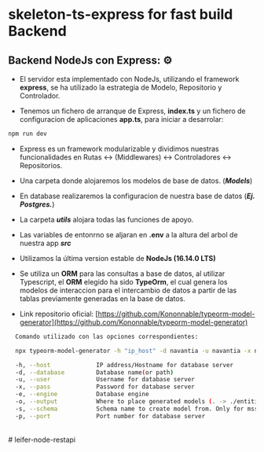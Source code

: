 # skeleton-ts-express for fast build Backend

## Backend NodeJs con Express: ⚙️

- El servidor esta implementado con NodeJs, utilizando el framework **express**, se ha utilizado la estrategia de Modelo, Repositorio y Controlador.

- Tenemos un fichero de arranque de Express, **index.ts** y un fichero de configuracion de aplicaciones **app.ts**, para iniciar a desarrolar:

```bash
npm run dev

```

- Express es un framework modularizable y dividimos nuestras funcionalidades en Rutas ↔️ (Middlewares) ↔️ Controladores ↔️ Repositorios.

- Una carpeta donde alojaremos los modelos de base de datos. (**_Models_**)

- En database realizaremos la configuracion de nuestra base de datos (**_Ej. Postgres._**)

- La carpeta **_utils_** alojara todas las funciones de apoyo.

- Las variables de entonrno se aljaran en **.env** a la altura del arbol de nuestra app **_src_**

- Utilizamos la última version estable de **NodeJs (16.14.0 LTS)**

- Se utiliza un **ORM** para las consultas a base de datos, al utilizar Typescript, el **ORM** elegido ha sido **TypeOrm**, el cual genera los modelos de interaccion para el intercambio de datos a partir de las tablas previamente generadas en la base de datos.

- Link repositorio oficial:
  [https://github.com/Kononnable/typeorm-model-generator](https://github.com/Kononnable/typeorm-model-generator)

```sh
  Comando utilizado con las opciones correspondientes:

  npx typeorm-model-generator -h "ip_host" -d navantia -u navantia -x navantia -e postgres -o . -s alistamiento -p "port"

  -h, --host             IP address/Hostname for database server
  -d, --database         Database name(or path)
  -u, --user             Username for database server
  -x, --pass             Password for database server
  -e, --engine           Database engine
  -o, --output           Where to place generated models (. -> ./entities)
  -s, --schema           Schema name to create model from. Only for mssql and postgres.
  -p, --port             Port number for database server
```

<br>
# leifer-node-restapi
